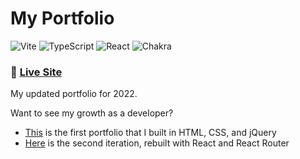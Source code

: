 # My Portfolio

![Vite](https://img.shields.io/badge/vite-%23646CFF.svg?style=for-the-badge&logo=vite&logoColor=white)
![TypeScript](https://img.shields.io/badge/typescript-%23007ACC.svg?style=for-the-badge&logo=typescript&logoColor=white)
![React](https://img.shields.io/badge/react-%2320232a.svg?style=for-the-badge&logo=react&logoColor=%2361DAFB)
![Chakra](https://img.shields.io/badge/chakra-%234ED1C5.svg?style=for-the-badge&logo=chakraui&logoColor=white)

### 🔗 [Live Site](https://www.portfolio.jthefox.com/)

My updated portfolio for 2022.

Want to see my growth as a developer?

- [This](https://github.com/jsonfox/portfolio-original) is the first portfolio that I built in HTML, CSS, and jQuery
- [Here](https://github.com/JtheFox/react-portfolio) is the second iteration, rebuilt with React and React Router
